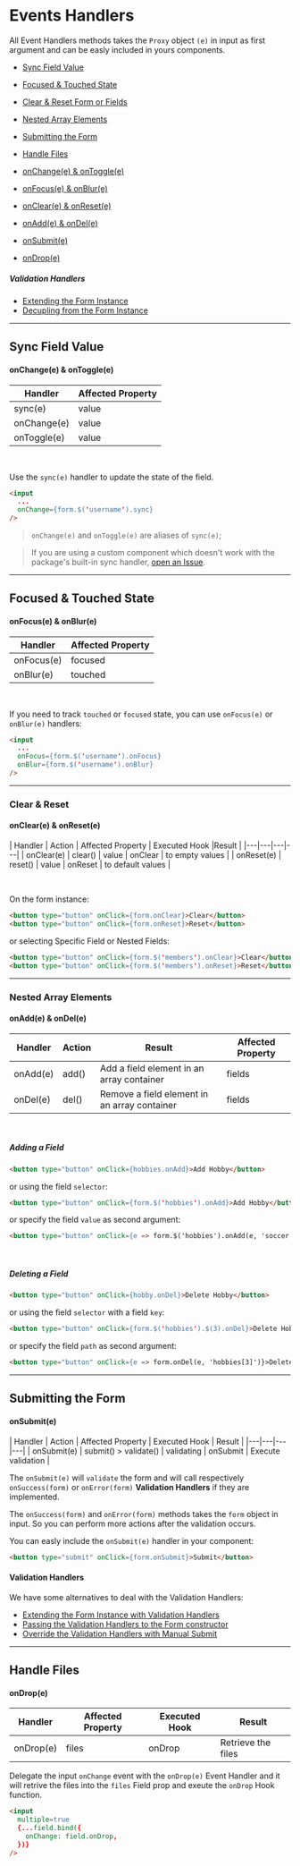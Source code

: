 # Events Handlers

All Event Handlers methods takes the `Proxy` object `(e)` in input as first argument and can be easly included in yours components.

 * [Sync Field Value](#sync-field-value)
 * [Focused & Touched State](#focused--touched-state)
 * [Clear & Reset Form or Fields](#clear--reset)
 * [Nested Array Elements](#nested-array-elements)
 * [Submitting the Form](#submitting-the-form)
 * [Handle Files](#handle-files)


 * [onChange(e) & onToggle(e)](#onchangee--ontogglee)
 * [onFocus(e) & onBlur(e)](#onfocuse--onblure)
 * [onClear(e) & onReset(e)](#oncleare--onresete)
 * [onAdd(e) & onDel(e)](#onadde--ondele)
 * [onSubmit(e)](#onsubmite)
 * [onDrop(e)](#ondrope)

##### Validation Handlers

  * [Extending the Form Instance](validation-handlers/extending.md)
  * [Decupling from the Form Instance](validation-handlers/decoupling.md)

---

## Sync Field Value

#### onChange(e) & onToggle(e)

| Handler | Affected Property |
|---|---|
| sync(e) | value |
| onChange(e) | value |
| onToggle(e) | value |

<br>

Use the `sync(e)` handler to update the state of the field.

```html
<input
  ...
  onChange={form.$('username').sync}
/>
```

> `onChange(e)` and `onToggle(e)` are aliases of `sync(e)`;

> If you are using a custom component which doesn't work with the package's built-in sync handler, [open an Issue](https://github.com/foxhound87/mobx-react-form/issues).

---

## Focused & Touched State

#### onFocus(e) & onBlur(e)

| Handler | Affected Property |
|---|---|
| onFocus(e) | focused |
| onBlur(e) | touched |

<br>

If you need to track `touched` or `focused` state, you can use `onFocus(e)` or `onBlur(e)` handlers:

```html
<input
  ...
  onFocus={form.$('username').onFocus}
  onBlur={form.$('username').onBlur}
/>
```

---

### Clear & Reset

#### onClear(e) & onReset(e)

| Handler | Action | Affected Property | Executed Hook |Result |
|---|---|---|---|
| onClear(e) | clear() | value | onClear | to empty values |
| onReset(e) | reset() | value | onReset | to default values |

<br>

On the form instance:

```html
<button type="button" onClick={form.onClear}>Clear</button>
<button type="button" onClick={form.onReset}>Reset</button>
```

or selecting Specific Field or Nested Fields:


```html
<button type="button" onClick={form.$('members').onClear}>Clear</button>
<button type="button" onClick={form.$('members').onReset}>Reset</button>
```

---

### Nested Array Elements

#### onAdd(e) & onDel(e)

| Handler | Action | Result | Affected Property |
|---|---|---|---|
| onAdd(e) | add() | Add a field element in an array container | fields |
| onDel(e) | del() | Remove a field element in an array container | fields |

<br>

##### Adding a Field

```html
<button type="button" onClick={hobbies.onAdd}>Add Hobby</button>
```

or using the field `selector`:

```html
<button type="button" onClick={form.$('hobbies').onAdd}>Add Hobby</button>
```

or specify the field `value` as second argument:

```html
<button type="button" onClick={e => form.$('hobbies').onAdd(e, 'soccer')}>Add Hobby</button>
```

<br>

##### Deleting a Field

```html
<button type="button" onClick={hobby.onDel}>Delete Hobby</button>
```

or using the field `selector` with a field `key`:

```html
<button type="button" onClick={form.$('hobbies').$(3).onDel}>Delete Hobby</button>
```

or specify the field `path` as second argument:

```html
<button type="button" onClick={e => form.onDel(e, 'hobbies[3]')}>Delete Hobby</button>
```

---

## Submitting the Form

#### onSubmit(e)

| Handler | Action | Affected Property | Executed Hook | Result |
|---|---|---|---|
| onSubmit(e) | submit() > validate() | validating | onSubmit | Execute validation |

The `onSubmit(e)` will `validate` the form and will call respectively `onSuccess(form)` or `onError(form)` **Validation Handlers** if they are implemented.

The `onSuccess(form)` and `onError(form)` methods takes the `form` object in input. So you can perform more actions after the validation occurs.

You can easly include the `onSubmit(e)` handler in your component:

```html
<button type="submit" onClick={form.onSubmit}>Submit</button>
```

#### Validation Handlers

We have some alternatives to deal with the Validation Handlers:

  * [Extending the Form Instance with Validation Handlers](validation-handlers/extending.md)
  * [Passing the Validation Handlers to the Form constructor](validation-handlers/constructor.md)
  * [Override the Validation Handlers with Manual Submit](validation-handlers/override.md)

---

## Handle Files

#### onDrop(e)

| Handler | Affected Property | Executed Hook | Result |
|---|---|---|---|
| onDrop(e) | files | onDrop | Retrieve the files |

Delegate the input `onChange` event with the `onDrop(e)` Event Handler and it will retrive the files into the `files` Field prop and exeute the `onDrop` Hook function.

```html
<input
  multiple=true
  {...field.bind({
    onChange: field.onDrop,
  })}
/>
```
